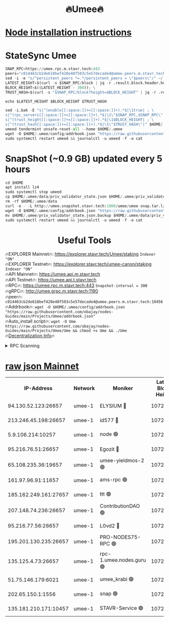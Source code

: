 <h1 align="center"> 🔥Umee🔥</h1>


[Node installation instructions](https://github.com/obajay/nodes-Guides/tree/main/Projects/Umee)
=
# StateSync Umee
```python
SNAP_RPC=https://umee.rpc.m.stavr.tech:443
peers="c014463cb2de618bef420e40f503c5e57decade4@umee.peers.m.stavr.tech:10456"
sed -i -e "s/^persistent_peers *=.*/persistent_peers = \"$peers\"/" ~/.umee/config/config.toml
LATEST_HEIGHT=$(curl -s $SNAP_RPC/block | jq -r .result.block.header.height); \
BLOCK_HEIGHT=$((LATEST_HEIGHT - 300)); \
TRUST_HASH=$(curl -s "$SNAP_RPC/block?height=$BLOCK_HEIGHT" | jq -r .result.block_id.hash)

echo $LATEST_HEIGHT $BLOCK_HEIGHT $TRUST_HASH

sed -i.bak -E "s|^(enable[[:space:]]+=[[:space:]]+).*$|\1true| ; \
s|^(rpc_servers[[:space:]]+=[[:space:]]+).*$|\1\"$SNAP_RPC,$SNAP_RPC\"| ; \
s|^(trust_height[[:space:]]+=[[:space:]]+).*$|\1$BLOCK_HEIGHT| ; \
s|^(trust_hash[[:space:]]+=[[:space:]]+).*$|\1\"$TRUST_HASH\"|" $HOME/.umee/config/config.toml
umeed tendermint unsafe-reset-all --home $HOME/.umee
wget -O $HOME/.umee/config/addrbook.json "https://raw.githubusercontent.com/obajay/nodes-Guides/main/Projects/Umee/addrbook.json"
sudo systemctl restart umeed && journalctl -u umeed -f -o cat
```
# SnapShot (~0.9 GB) updated every 5 hours
```python
cd $HOME
apt install lz4
sudo systemctl stop umeed
cp $HOME/.umee/data/priv_validator_state.json $HOME/.umee/priv_validator_state.json.backup
rm -rf $HOME/.umee/data
curl -o - -L http://umee.snapshot.stavr.tech:1000/umee/umee-snap.tar.lz4 | lz4 -c -d - | tar -x -C $HOME/.umee --strip-components 2
wget -O $HOME/.umee/config/addrbook.json "https://raw.githubusercontent.com/obajay/nodes-Guides/main/Projects/Umee/addrbook.json"
mv $HOME/.umee/priv_validator_state.json.backup $HOME/.umee/data/priv_validator_state.json
sudo systemctl restart umeed && journalctl -u umeed -f -o cat
```
 <h1 align="center"> Useful Tools</h1>

🔥EXPLORER Mainnet🔥:      https://explorer.stavr.tech/Umee/staking             `Indexer "ON"` \
🔥EXPLORER Testnet🔥:        https://explorer.stavr.tech/umee-canon/staking      `Indexer "ON"` \
🔥API Mainnet🔥:                   https://umee.api.m.stavr.tech \
🔥API Testnet🔥:                     https://umee.api.t.stavr.tech \
🔥RPC🔥:                           https://umee.rpc.m.stavr.tech:443                     `Snapshot-interval = 300` \
🔥gRPC🔥:                              http://umee.grpc.m.stavr.tech:1190 \
🔥peer🔥:                     `c014463cb2de618bef420e40f503c5e57decade4@umee.peers.m.stavr.tech:10456` \
🔥Addrbook🔥:    ```wget -O $HOME/.umee/config/addrbook.json "https://raw.githubusercontent.com/obajay/nodes-Guides/main/Projects/Umee/addrbook.json"``` \
🔥Auto_install script🔥: ```wget -O Ume https://raw.githubusercontent.com/obajay/nodes-Guides/main/Projects/Umee/Ume && chmod +x Ume && ./Ume``` \
🔥[Decentralization Info](https://github.com/obajay/StateSync-snapshots/tree/main/Projects/Umee/Decentralization)🔥

<details>
<summary>RPC Scanning</summary>

<h2 align="center"> We scan nodes in real time every 4 hours. And we provide the final result of RPC endpoints.
We cannot influence the operation of these nodes in any way. </h2>


```python
If Voting Power is higher than 0 --> then the Node is a validator of the network and may be subject to attack and be a potential threat to the chain.
```
```python
We marked such validators with a red symbol
```

</details>

[raw json Mainnet](https://rpc-check.umeem.stavr.tech/umeem/rpc-umeem-result.json)
=



<table><tr><th>IP-Address</th><th>Network</th><th>Moniker</th><th>Latest Block Height</th><th>Earliest Block Height</th><th>Catching Up</th><th>Tx Index</th><th>Voting Power</th><th>Scan Time</th></tr><tr><td>94.130.52.123:26657</td><td>umee-1</td><td>ELYSIUM 🔴</td><td>10728539</td><td>3216011</td><td>False</td><td>on</td><td>23142900</td><td>2024-02-23T23:17:55.919648480UTC</td></tr><tr><td>213.246.45.198:26657</td><td>umee-1</td><td>id577 🔴</td><td>10728527</td><td>7100001</td><td>False</td><td>on</td><td>35115950</td><td>2024-02-23T23:16:43.555682380UTC</td></tr><tr><td>5.9.106.214:10257</td><td>umee-1</td><td>node 🟢</td><td>10728536</td><td>7942001</td><td>False</td><td>on</td><td>0</td><td>2024-02-23T23:17:34.459841984UTC</td></tr><tr><td>95.216.76.51:26657</td><td>umee-1</td><td>Egozit 🔴</td><td>10728539</td><td>8262001</td><td>False</td><td>off</td><td>38415164</td><td>2024-02-23T23:17:55.504105342UTC</td></tr><tr><td>65.108.235.36:19657</td><td>umee-1</td><td>umee-yieldmos-2 🟢</td><td>10728520</td><td>9575548</td><td>False</td><td>on</td><td>0</td><td>2024-02-23T23:16:04.227786643UTC</td></tr><tr><td>161.97.96.91:11657</td><td>umee-1</td><td>ams-rpc 🟢</td><td>10728543</td><td>10352001</td><td>False</td><td>on</td><td>0</td><td>2024-02-23T23:18:18.581412066UTC</td></tr><tr><td>185.162.249.161:27657</td><td>umee-1</td><td>ttt 🟢</td><td>10728534</td><td>10381617</td><td>False</td><td>on</td><td>0</td><td>2024-02-23T23:17:24.848754097UTC</td></tr><tr><td>207.148.74.236:26657</td><td>umee-1</td><td>ContributionDAO 🟢</td><td>10728540</td><td>10484838</td><td>False</td><td>off</td><td>0</td><td>2024-02-23T23:18:03.303822029UTC</td></tr><tr><td>95.216.77.56:26657</td><td>umee-1</td><td>L0vd2 🔴</td><td>10728543</td><td>10628543</td><td>False</td><td>off</td><td>38372262</td><td>2024-02-23T23:18:18.307903492UTC</td></tr><tr><td>195.201.130.235:26657</td><td>umee-1</td><td>PRO-NODES75-RPC 🟢</td><td>10728535</td><td>10676285</td><td>False</td><td>on</td><td>0</td><td>2024-02-23T23:17:31.234852864UTC</td></tr><tr><td>135.125.4.73:26657</td><td>umee-1</td><td>rpc-1.umee.nodes.guru 🟢</td><td>10728539</td><td>10691018</td><td>False</td><td>on</td><td>0</td><td>2024-02-23T23:17:56.176614510UTC</td></tr><tr><td>51.75.146.179:6021</td><td>umee-1</td><td>umee_krabi 🟢</td><td>10725733</td><td>10714902</td><td>False</td><td>on</td><td>0</td><td>2024-02-23T23:17:51.070046204UTC</td></tr><tr><td>202.65.150.1:1556</td><td>umee-1</td><td>snap 🟢</td><td>10722431</td><td>10721614</td><td>False</td><td>on</td><td>0</td><td>2024-02-23T23:17:32.123240749UTC</td></tr><tr><td>135.181.210.171:10457</td><td>umee-1</td><td>STAVR-Service 🟢</td><td>10728540</td><td>10726301</td><td>False</td><td>on</td><td>0</td><td>2024-02-23T23:18:03.640977438UTC</td></tr></table>
